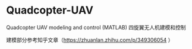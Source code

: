 # Quadcopter-UAV
Quadcopter UAV modeling and control (MATLAB) 四旋翼无人机建模和控制

建模部分参考知乎文章（https://zhuanlan.zhihu.com/p/349306054 ）
